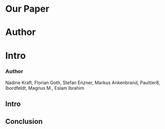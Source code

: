 # Our Paper
# Author
 
# Intro

### Author
Nadine Kraft, Florian Goth, Stefan Enzner, Markus Ankenbrand, Paultier8, lbordfeldt, Magnus M., Eslam Ibrahim

## Intro


## Conclusion


